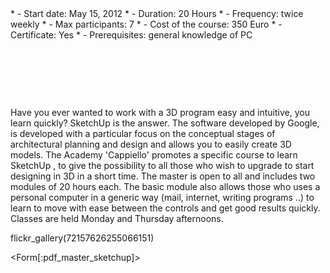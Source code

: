 <div id='aside'>
* - Start date: May 15, 2012
* - Duration: 20 Hours
* - Frequency: twice weekly
* - Max participants: 7
* - Cost of the course: 350 Euro
* - Certificate: Yes
* - Prerequisites: general knowledge of PC

&nbsp;

&nbsp;

&nbsp;

</div>

Have you ever wanted to work with a 3D program easy and intuitive, you learn quickly? SketchUp is the answer. The software developed by Google, is developed with a particular focus on the conceptual stages of architectural planning and design and allows you to easily create 3D models. 
The Academy 'Cappiello' promotes a specific course to learn SketchUp , to give the possibility to all those who wish to upgrade to start designing in 3D in a short time. The master is open to all and includes two modules of 20 hours each. The basic module also allows those who uses a personal computer in a generic way (mail, internet, writing programs ..) to learn to move with ease between the controls and get good results quickly. Classes are held Monday and Thursday afternoons.

flickr_gallery(72157626255066151)

<Form[:pdf_master_sketchup]>